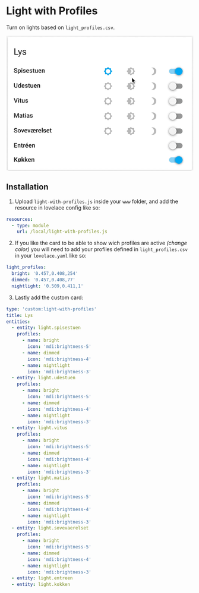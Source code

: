 # Light with Profiles

Turn on lights based on `light_profiles.csv`.

![demo](./demo.gif)

## Installation

1. Upload `light-with-profiles.js` inside your `www` folder, and add the resource in lovelace config like so:

```yaml
resources:
  - type: module
    url: /local/light-with-profiles.js
```

2. If you like the card to be able to show wich profiles are active *(change color)* you will need to add your profiles defined in `light_profiles.csv` in your `lovelace.yaml` like so:

```yaml
light_profiles:
  bright: '0.457,0.408,254'
  dimmed: '0.457,0.408,77'
  nightlight: '0.509,0.411,1'
```

3. Lastly add the custom card:

```yaml
type: 'custom:light-with-profiles'
title: Lys
entities:
  - entity: light.spisestuen
    profiles:
      - name: bright
        icon: 'mdi:brightness-5'
      - name: dimmed
        icon: 'mdi:brightness-4'
      - name: nightlight
        icon: 'mdi:brightness-3'
  - entity: light.udestuen
    profiles:
      - name: bright
        icon: 'mdi:brightness-5'
      - name: dimmed
        icon: 'mdi:brightness-4'
      - name: nightlight
        icon: 'mdi:brightness-3'
  - entity: light.vitus
    profiles:
      - name: bright
        icon: 'mdi:brightness-5'
      - name: dimmed
        icon: 'mdi:brightness-4'
      - name: nightlight
        icon: 'mdi:brightness-3'
  - entity: light.matias
    profiles:
      - name: bright
        icon: 'mdi:brightness-5'
      - name: dimmed
        icon: 'mdi:brightness-4'
      - name: nightlight
        icon: 'mdi:brightness-3'
  - entity: light.sovevaerelset
    profiles:
      - name: bright
        icon: 'mdi:brightness-5'
      - name: dimmed
        icon: 'mdi:brightness-4'
      - name: nightlight
        icon: 'mdi:brightness-3'
  - entity: light.entreen
  - entity: light.kokken
```
